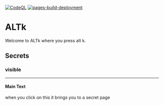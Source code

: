 [![CodeQL](https://github.com/dr-comeemeememem/ALTk/actions/workflows/codeql-analysis.yml/badge.svg)](https://github.com/dr-comeemeememem/ALTk/actions/workflows/codeql-analysis.yml)
[![pages-build-deployment](https://github.com/dr-comeemeememem/ALTk/actions/workflows/pages/pages-build-deployment/badge.svg)](https://github.com/dr-comeemeememem/ALTk/actions/workflows/pages/pages-build-deployment)
# ALTk
Welcome to ALTk where you press alt k. 
## Secrets
### visible
_______________________
#### Main Text
when you click on this it brings you to a secret page
